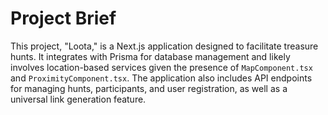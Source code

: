 # Project Brief

This project, "Loota," is a Next.js application designed to facilitate treasure hunts. It integrates with Prisma for database management and likely involves location-based services given the presence of `MapComponent.tsx` and `ProximityComponent.tsx`. The application also includes API endpoints for managing hunts, participants, and user registration, as well as a universal link generation feature.
